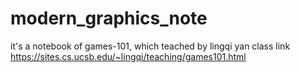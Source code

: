 # modern_graphics_note
it's a notebook of games-101, which teached by lingqi yan
class link https://sites.cs.ucsb.edu/~lingqi/teaching/games101.html
